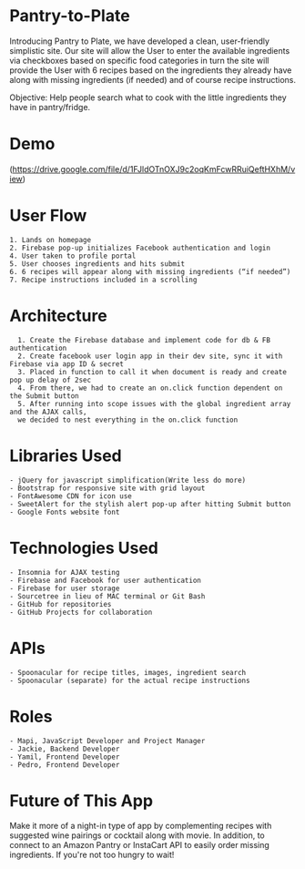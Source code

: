 # Pantry-to-Plate
Introducing Pantry to Plate, we have developed a clean, user-friendly simplistic site.    Our site will allow the User to enter the available ingredients via checkboxes based on specific food categories in turn the site will provide the User with 6 recipes based on the ingredients they already have along with missing ingredients (if needed) and of course recipe instructions.

Objective: Help people search what to cook with the little ingredients they have in pantry/fridge.

# Demo
(https://drive.google.com/file/d/1FJldOTnOXJ9c2oqKmFcwRRuiQeftHXhM/view)

# User Flow
	1. Lands on homepage
	2. Firebase pop-up initializes Facebook authentication and login
	4. User taken to profile portal
	5. User chooses ingredients and hits submit
	6. 6 recipes will appear along with missing ingredients (“if needed”) 
	7. Recipe instructions included in a scrolling 

# Architecture
	  1. Create the Firebase database and implement code for db & FB authentication
	  2. Create facebook user login app in their dev site, sync it with Firebase via app ID & secret
	  3. Placed in function to call it when document is ready and create pop up delay of 2sec
	  4. From there, we had to create an on.click function dependent on the Submit button
	  5. After running into scope issues with the global ingredient array and the AJAX calls, 
	  we decided to nest everything in the on.click function

# Libraries Used
	- jQuery for javascript simplification(Write less do more) 
	- Bootstrap for responsive site with grid layout
	- FontAwesome CDN for icon use
	- SweetAlert for the stylish alert pop-up after hitting Submit button
	- Google Fonts website font

# Technologies Used
	- Insomnia for AJAX testing
	- Firebase and Facebook for user authentication
	- Firebase for user storage
	- Sourcetree in lieu of MAC terminal or Git Bash
	- GitHub for repositories 
	- GitHub Projects for collaboration

# APIs
	- Spoonacular for recipe titles, images, ingredient search
	- Spoonacular (separate) for the actual recipe instructions

# Roles
	- Mapi, JavaScript Developer and Project Manager
	- Jackie, Backend Developer
	- Yamil, Frontend Developer
	- Pedro, Frontend Developer


# Future of This App
Make it more of a night-in type of app by complementing recipes with suggested wine pairings or cocktail along with movie. In addition, to connect to an Amazon Pantry or InstaCart API to easily order missing ingredients. If you're not too hungry to wait!
